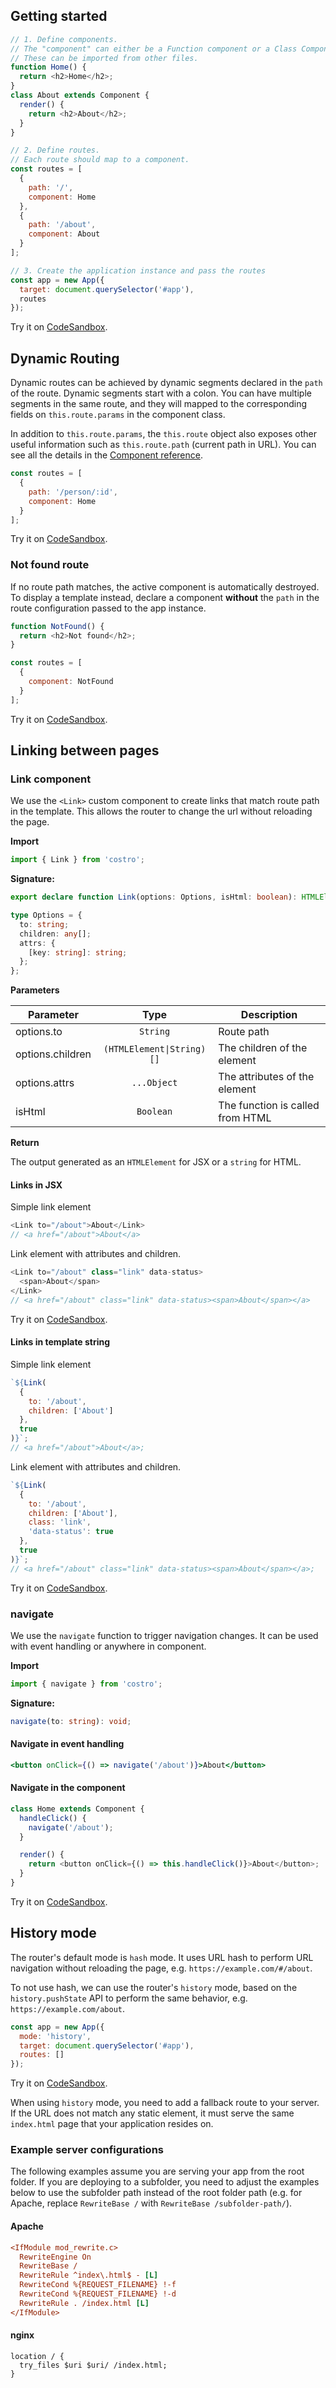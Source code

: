 <!-- markdownlint-disable MD041 -->

## Getting started

```js
// 1. Define components.
// The "component" can either be a Function component or a Class Component.
// These can be imported from other files.
function Home() {
  return <h2>Home</h2>;
}
class About extends Component {
  render() {
    return <h2>About</h2>;
  }
}

// 2. Define routes.
// Each route should map to a component.
const routes = [
  {
    path: '/',
    component: Home
  },
  {
    path: '/about',
    component: About
  }
];

// 3. Create the application instance and pass the routes
const app = new App({
  target: document.querySelector('#app'),
  routes
});
```

Try it on [CodeSandbox](https://codesandbox.io/s/costro-router-x8j4f).

## Dynamic Routing

Dynamic routes can be achieved by dynamic segments declared in the `path` of the route. Dynamic segments start with a colon. You can have multiple segments in the same route, and they will mapped to the corresponding fields on `this.route.params` in the component class.

In addition to `this.route.params`, the `this.route` object also exposes other useful information such as `this.route.path` (current path in URL). You can see all the details in the [Component reference](Component.md#Component-route-data).

```js
const routes = [
  {
    path: '/person/:id',
    component: Home
  }
];
```

Try it on [CodeSandbox](https://codesandbox.io/s/costro-dynamic-segments-3q8up).

### Not found route

If no route path matches, the active component is automatically destroyed. To display a template instead, declare a component **without** the `path` in the route configuration passed to the app instance.

```js
function NotFound() {
  return <h2>Not found</h2>;
}

const routes = [
  {
    component: NotFound
  }
];
```

Try it on [CodeSandbox](https://codesandbox.io/s/costro-not-found-g2quw).

## Linking between pages

### Link component

We use the `<Link>` custom component to create links that match route path in the template. This allows the router to change the url without reloading the page.

**Import**

```js
import { Link } from 'costro';
```

**Signature:**

```ts
export declare function Link(options: Options, isHtml: boolean): HTMLElement | string;

type Options = {
  to: string;
  children: any[];
  attrs: {
    [key: string]: string;
  };
};
```

**Parameters**

| Parameter        |           Type            | Description                      |
| ---------------- | :-----------------------: | -------------------------------- |
| options.to       |         `String`          | Route path                       |
| options.children | `(HTMLElement\|String)[]` | The children of the element      |
| options.attrs    |        `...Object`        | The attributes of the element    |
| isHtml           |         `Boolean`         | The function is called from HTML |

**Return**

The output generated as an `HTMLElement` for JSX or a `string` for HTML.

#### Links in JSX

Simple link element

```js
<Link to="/about">About</Link>
// <a href="/about">About</a>
```

Link element with attributes and children.

```js
<Link to="/about" class="link" data-status>
  <span>About</span>
</Link>
// <a href="/about" class="link" data-status><span>About</span></a>
```

Try it on [CodeSandbox](https://codesandbox.io/s/costro-jsx-template-k5zfs).

#### Links in template string

Simple link element

```js
`${Link(
  {
    to: '/about',
    children: ['About']
  },
  true
)}`;
// <a href="/about">About</a>;
```

Link element with attributes and children.

```js
`${Link(
  {
    to: '/about',
    children: ['About'],
    class: 'link',
    'data-status': true
  },
  true
)}`;
// <a href="/about" class="link" data-status><span>About</span></a>;
```

Try it on [CodeSandbox](https://codesandbox.io/s/costro-template-string-kyjl1).

### navigate

We use the `navigate` function to trigger navigation changes. It can be used with event handling or anywhere in component.

**Import**

```jsx
import { navigate } from 'costro';
```

**Signature:**

```ts
navigate(to: string): void;
```

#### Navigate in event handling

```jsx
<button onClick={() => navigate('/about')}>About</button>
```

#### Navigate in the component

```js
class Home extends Component {
  handleClick() {
    navigate('/about');
  }

  render() {
    return <button onClick={() => this.handleClick()}>About</button>;
  }
}
```

Try it on [CodeSandbox](https://codesandbox.io/s/costro-navigate-jys37).

## History mode

The router's default mode is `hash` mode. It uses URL hash to perform URL navigation without reloading the page, e.g. `https://example.com/#/about`.

To not use hash, we can use the router's `history` mode, based on the `history.pushState` API to perform the same behavior, e.g. `https://example.com/about`.

```js
const app = new App({
  mode: 'history',
  target: document.querySelector('#app'),
  routes: []
});
```

Try it on [CodeSandbox](https://codesandbox.io/s/costro-history-yd79x).

When using `history` mode, you need to add a fallback route to your server. If the URL does not match any static element, it must serve the same `index.html` page that your application resides on.

### Example server configurations

The following examples assume you are serving your app from the root folder. If you are deploying to a subfolder, you need to adjust the examples below to use the subfolder path instead of the root folder path (e.g. for Apache, replace `RewriteBase /` with `RewriteBase /subfolder-path/`).

#### Apache

```ini
<IfModule mod_rewrite.c>
  RewriteEngine On
  RewriteBase /
  RewriteRule ^index\.html$ - [L]
  RewriteCond %{REQUEST_FILENAME} !-f
  RewriteCond %{REQUEST_FILENAME} !-d
  RewriteRule . /index.html [L]
</IfModule>
```

#### nginx

```ìnit
location / {
  try_files $uri $uri/ /index.html;
}
```
